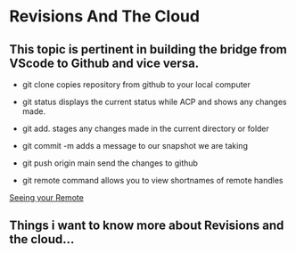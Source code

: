 #  Revisions And The Cloud

## This topic is pertinent in building the bridge from VScode to Github and vice versa.

* git clone copies repository from github to your local computer

* git status displays the current status while ACP and shows any changes made.

* git add. stages any changes made in the current directory or folder

* git commit -m adds a message to our snapshot we are taking

* git push origin main send the changes to github

* git remote command allows you to view shortnames of remote handles

[Seeing your Remote](https://blog.udemy.com/git-tutorial-a-comprehensive-guide/)

## Things i want to know more about Revisions and the cloud...